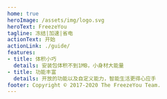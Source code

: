 ```yaml
---
home: true
heroImage: /assets/img/logo.svg
heroText: FreezeYou
tagline: 冻结|加速|省电
actionText: 开始
actionLink: ./guide/
features:
- title: 体积小巧
  details: 安装包体积不到1MB，小身材大能量
- title: 功能丰富
  details: 开放的功能以及自定义能力，智能生活更得心应手
footer: Copyright © 2017-2020 The FreezeYou Team.
---
```


